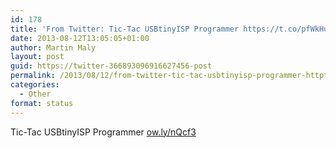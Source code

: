 ```yaml
---
id: 178
title: 'From Twitter: Tic-Tac USBtinyISP Programmer https://t.co/pfWkHu4T&#8230;'
date: 2013-08-12T13:05:05+01:00
author: Martin Maly
layout: post
guid: https://twitter-366893096916627456-post
permalink: /2013/08/12/from-twitter-tic-tac-usbtinyisp-programmer-httpt-copfwkhu4t/
categories:
  - Other
format: status
---
```

Tic-Tac USBtinyISP Programmer [ow.ly/nQcf3](https://ow.ly/nQcf3)